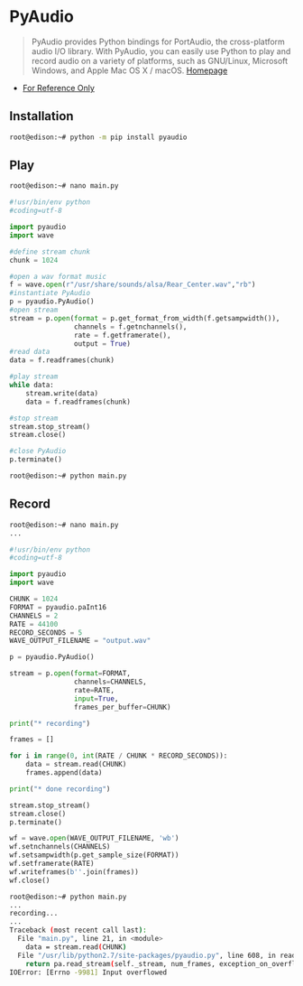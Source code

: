 # PyAudio

> PyAudio provides Python bindings for PortAudio, the cross-platform audio I/O library. With PyAudio, you can easily use Python to play and record audio on a variety of platforms, such as GNU/Linux, Microsoft Windows, and Apple Mac OS X / macOS. [Homepage](https://people.csail.mit.edu/hubert/pyaudio/)

- [For Reference Only](http://stackoverflow.com/questions/33513522/when-installing-pyaudio-pip-cannot-find-portaudio-h-in-usr-local-include)

## Installation

```sh
root@edison:~# python -m pip install pyaudio
```

## Play

```sh
root@edison:~# nano main.py 
```

```python
#!usr/bin/env python  
#coding=utf-8  

import pyaudio  
import wave  

#define stream chunk   
chunk = 1024  

#open a wav format music  
f = wave.open(r"/usr/share/sounds/alsa/Rear_Center.wav","rb")  
#instantiate PyAudio  
p = pyaudio.PyAudio()  
#open stream  
stream = p.open(format = p.get_format_from_width(f.getsampwidth()),  
                channels = f.getnchannels(),  
                rate = f.getframerate(),  
                output = True)  
#read data  
data = f.readframes(chunk)  

#play stream  
while data:  
    stream.write(data)  
    data = f.readframes(chunk)  

#stop stream  
stream.stop_stream()  
stream.close()  

#close PyAudio  
p.terminate()
```

```sh
root@edison:~# python main.py 
```

## Record

```sh
root@edison:~# nano main.py 
...
```

```python
#!usr/bin/env python  
#coding=utf-8

import pyaudio
import wave

CHUNK = 1024
FORMAT = pyaudio.paInt16
CHANNELS = 2
RATE = 44100
RECORD_SECONDS = 5
WAVE_OUTPUT_FILENAME = "output.wav"

p = pyaudio.PyAudio()

stream = p.open(format=FORMAT,
                channels=CHANNELS,
                rate=RATE,
                input=True,
                frames_per_buffer=CHUNK)

print("* recording")

frames = []

for i in range(0, int(RATE / CHUNK * RECORD_SECONDS)):
    data = stream.read(CHUNK)
    frames.append(data)

print("* done recording")

stream.stop_stream()
stream.close()
p.terminate()

wf = wave.open(WAVE_OUTPUT_FILENAME, 'wb')
wf.setnchannels(CHANNELS)
wf.setsampwidth(p.get_sample_size(FORMAT))
wf.setframerate(RATE)
wf.writeframes(b''.join(frames))
wf.close()
```

```sh
root@edison:~# python main.py 
...
recording...
...
Traceback (most recent call last):
  File "main.py", line 21, in <module>
    data = stream.read(CHUNK)
  File "/usr/lib/python2.7/site-packages/pyaudio.py", line 608, in read
    return pa.read_stream(self._stream, num_frames, exception_on_overflow)
IOError: [Errno -9981] Input overflowed
```